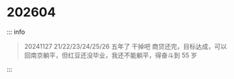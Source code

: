 # 202604

::: info

> 20241127
> 21/22/23/24/25/26 五年了
> 干掉吧 商贷还完，目标达成，可以回南京躺平，但红豆还没毕业，我还不能躺平，得奋斗到 55 岁

:::
